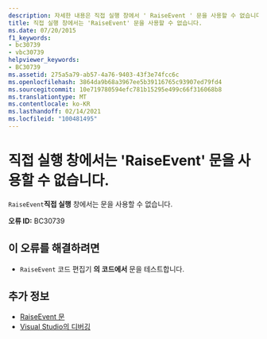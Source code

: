 ```yaml
---
description: 자세한 내용은 직접 실행 창에서 ' RaiseEvent ' 문을 사용할 수 없습니다.
title: 직접 실행 창에서는 'RaiseEvent' 문을 사용할 수 없습니다.
ms.date: 07/20/2015
f1_keywords:
- bc30739
- vbc30739
helpviewer_keywords:
- BC30739
ms.assetid: 275a5a79-ab57-4a76-9403-43f3e74fcc6c
ms.openlocfilehash: 3864da9b68a3967ee5b39116765c93907ed79fd4
ms.sourcegitcommit: 10e719780594efc781b15295e499c66f316068b8
ms.translationtype: MT
ms.contentlocale: ko-KR
ms.lasthandoff: 02/14/2021
ms.locfileid: "100481495"
---
```

# <a name="raiseevent-statements-are-not-valid-in-the-immediate-window"></a>직접 실행 창에서는 'RaiseEvent' 문을 사용할 수 없습니다.

`RaiseEvent`**직접 실행** 창에서는 문을 사용할 수 없습니다.  
  
 **오류 ID:** BC30739  
  
## <a name="to-correct-this-error"></a>이 오류를 해결하려면  
  
- `RaiseEvent` 코드 편집기 **의 코드에서** 문을 테스트합니다.  
  
## <a name="see-also"></a>추가 정보

- [RaiseEvent 문](../language-reference/statements/raiseevent-statement.md)
- [Visual Studio의 디버깅](/visualstudio/debugger/debugger-feature-tour)

